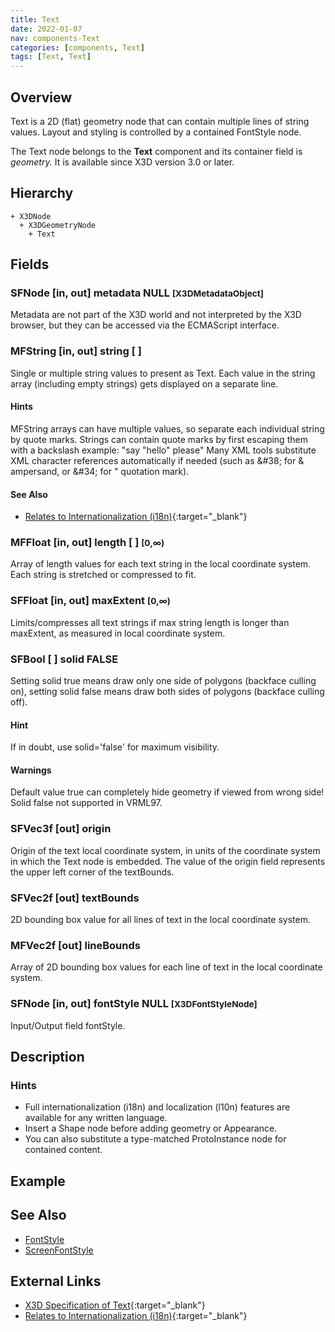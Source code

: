 ```yaml
---
title: Text
date: 2022-01-07
nav: components-Text
categories: [components, Text]
tags: [Text, Text]
---
```

<style>
.post h3 {
  word-spacing: 0.2em;
}
</style>

## Overview

Text is a 2D (flat) geometry node that can contain multiple lines of string values. Layout and styling is controlled by a contained FontStyle node.

The Text node belongs to the **Text** component and its container field is *geometry.* It is available since X3D version 3.0 or later.

## Hierarchy

```
+ X3DNode
  + X3DGeometryNode
    + Text
```

## Fields

### SFNode [in, out] **metadata** NULL <small>[X3DMetadataObject]</small>

Metadata are not part of the X3D world and not interpreted by the X3D browser, but they can be accessed via the ECMAScript interface.

### MFString [in, out] **string** [ ]

Single or multiple string values to present as Text. Each value in the string array (including empty strings) gets displayed on a separate line.

#### Hints

MFString arrays can have multiple values, so separate each individual string by quote marks. Strings can contain quote marks by first escaping them with a backslash example: "say "hello" please" Many XML tools substitute XML character references automatically if needed (such as &amp;#38; for &amp; ampersand, or &amp;#34; for " quotation mark).

#### See Also

- [Relates to Internationalization (i18n)](https://www.w3.org/standards/webdesign/i18n){:target="_blank"}

### MFFloat [in, out] **length** [ ] <small>[0,∞)</small>

Array of length values for each text string in the local coordinate system. Each string is stretched or compressed to fit.

### SFFloat [in, out] **maxExtent** <small>[0,∞)</small>

Limits/compresses all text strings if max string length is longer than maxExtent, as measured in local coordinate system.

### SFBool [ ] **solid** FALSE

Setting solid true means draw only one side of polygons (backface culling on), setting solid false means draw both sides of polygons (backface culling off).

#### Hint

If in doubt, use solid='false' for maximum visibility.

#### Warnings

Default value true can completely hide geometry if viewed from wrong side! Solid false not supported in VRML97.

### SFVec3f [out] **origin**

Origin of the text local coordinate system, in units of the coordinate system in which the Text node is embedded. The value of the origin field represents the upper left corner of the textBounds.

### SFVec2f [out] **textBounds**

2D bounding box value for all lines of text in the local coordinate system.

### MFVec2f [out] **lineBounds**

Array of 2D bounding box values for each line of text in the local coordinate system.

### SFNode [in, out] **fontStyle** NULL <small>[X3DFontStyleNode]</small>

Input/Output field fontStyle.

## Description

### Hints

- Full internationalization (i18n) and localization (l10n) features are available for any written language.
- Insert a Shape node before adding geometry or Appearance.
- You can also substitute a type-matched ProtoInstance node for contained content.

## Example

<x3d-canvas src="https://create3000.github.io/media/examples/Text/Text/Text.x3d"></x3d-canvas>

## See Also

- [FontStyle](/x_ite/components/text/fontstyle)
- [ScreenFontStyle](/x_ite/components/layout/screenfontstyle)

## External Links

- [X3D Specification of Text](https://www.web3d.org/documents/specifications/19775-1/V4.0/Part01/components/text.html#Text){:target="_blank"}
- [Relates to Internationalization (i18n)](https://www.w3.org/standards/webdesign/i18n){:target="_blank"}
